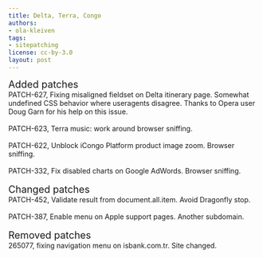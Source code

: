 ```yaml
---
title: Delta, Terra, Congo
authors:
- ola-kleiven
tags:
- sitepatching
license: cc-by-3.0
layout: post
---
```


<span style="font-size: 140%">Added patches</span><br/>PATCH-627, Fixing misaligned fieldset on Delta itinerary page. Somewhat undefined CSS behavior where useragents disagree. Thanks to Opera user Doug Garn for his help on this issue.<br/><br/>PATCH-623, Terra music: work around browser sniffing.<br/><br/>PATCH-622, Unblock iCongo Platform product image zoom. Browser sniffing.<br/><br/>PATCH-332, Fix disabled charts on Google AdWords. Browser sniffing.<br/> <br/><span style="font-size: 140%">Changed patches</span><br/>PATCH-452, Validate result from document.all.item. Avoid Dragonfly stop.<br/><br/>PATCH-387, Enable menu on Apple support pages. Another subdomain.<br/> <br/><span style="font-size: 140%">Removed patches</span><br/>265077,  fixing navigation menu on isbank.com.tr. Site changed.
